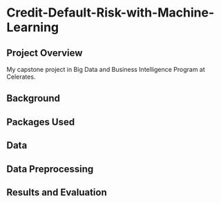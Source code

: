 # Credit-Default-Risk-with-Machine-Learning

## Project Overview 
My capstone project in Big Data and Business Intelligence Program at Celerates.

## Background 

## Packages Used 

## Data

## Data Preprocessing 

## Results and Evaluation 

